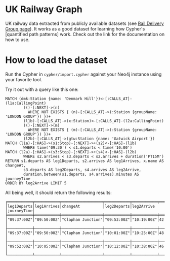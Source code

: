 # UK Railway Graph

UK railway data extracted from publicly available datasets (see [Rail Delivery Group page](https://www.raildeliverygroup.com/our-services/rail-data/fares-timetable-data.html)). It works as a good dataset for learning how Cypher's [quantified path patterns] work. Check out the link for the documentation on how to use.

# How to load the dataset

Run the Cypher in `cypher/import.cypher` against your Neo4j instance using your favorite tool.

Try it out with a query like this one:

```cypher
MATCH (dmk:Station {name: 'Denmark Hill'})<-[:CALLS_AT]-(l1a:CallingPoint)
        (()-[:NEXT]->(n) 
          WHERE NOT EXISTS { (n)-[:CALLS_AT]->(:Station {groupName: 'LONDON GROUP'}) })+
        (l1b)-[:CALLS_AT]->(x:Station)<-[:CALLS_AT]-(l2a:CallingPoint)
        (()-[:NEXT]->(m)
          WHERE NOT EXISTS { (m)-[:CALLS_AT]->(:Station {groupName: 'LONDON GROUP'}) })+
        (l2b)-[:CALLS_AT]->(gtw:Station {name: 'Gatwick Airport'})
MATCH (l1a)-[:HAS]->(s1:Stop)-[:NEXT]->+(s2)<-[:HAS]-(l1b)
        WHERE time('09:30') < s1.departs < time('10:00')
MATCH (l2a)-[:HAS]->(s3:Stop)-[:NEXT]->+(s4)<-[:HAS]-(l2b)
        WHERE s2.arrives < s3.departs < s2.arrives + duration('PT15M')
RETURN s1.departs AS leg1Departs, s2.arrives AS leg1Arrives, x.name AS changeAt,
        s3.departs AS leg2Departs, s4.arrives AS leg2Arrive,
        duration.between(s1.departs, s4.arrives).minutes AS journeyTime
ORDER BY leg2Arrive LIMIT 5
```

All being well, it should return the following results:

```
╒═══════════╤═══════════╤══════════════════╤═══════════╤═══════════╤═══════════╕
│leg1Departs│leg1Arrives│changeAt          │leg2Departs│leg2Arrive │journeyTime│
╞═══════════╪═══════════╪══════════════════╪═══════════╪═══════════╪═══════════╡
│"09:37:00Z"│"09:50:00Z"│"Clapham Junction"│"09:53:00Z"│"10:19:00Z"│42         │
├───────────┼───────────┼──────────────────┼───────────┼───────────┼───────────┤
│"09:37:00Z"│"09:50:00Z"│"Clapham Junction"│"10:01:00Z"│"10:25:00Z"│48         │
├───────────┼───────────┼──────────────────┼───────────┼───────────┼───────────┤
│"09:52:00Z"│"10:05:00Z"│"Clapham Junction"│"10:12:00Z"│"10:38:00Z"│46         │
└───────────┴───────────┴──────────────────┴───────────┴───────────┴───────────┘
```